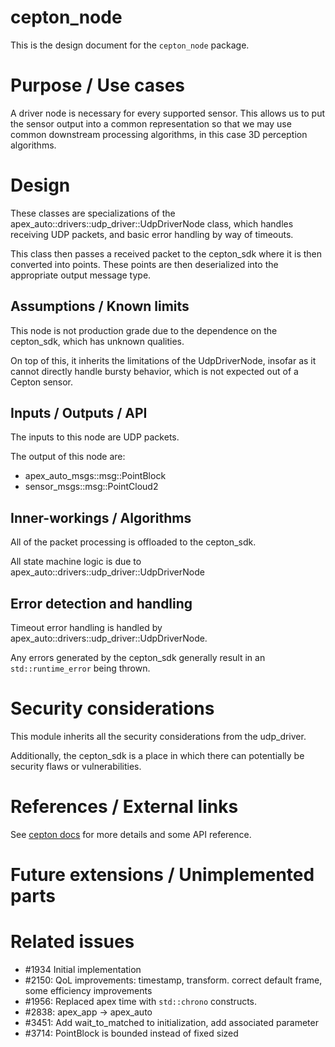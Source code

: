 cepton_node
=============

This is the design document for the `cepton_node` package.

# Purpose / Use cases
<!-- Required -->
<!-- Things to consider:
    - Why did we implement this feature? -->

A driver node is necessary for every supported sensor. This allows us to put the sensor output into
a common representation so that we may use common downstream processing algorithms, in this case
3D perception algorithms.


# Design
<!-- Required -->
<!-- Things to consider:
    - How does it work? -->

These classes are specializations of the apex_auto::drivers::udp_driver::UdpDriverNode class,
which handles receiving UDP packets, and basic error handling by way of timeouts.

This class then passes a received packet to the cepton_sdk where it is then converted into
points. These points are then deserialized into the appropriate output message type.


## Assumptions / Known limits
<!-- Required -->

This node is not production grade due to the dependence on the cepton_sdk, which has unknown
qualities.

On top of this, it inherits the limitations of the UdpDriverNode, insofar as it cannot directly
handle bursty behavior, which is not expected out of a Cepton sensor.

## Inputs / Outputs / API
<!-- Required -->
<!-- Things to consider:
    - How do you use the package / API? -->

The inputs to this node are UDP packets.

The output of this node are:

- apex_auto_msgs::msg::PointBlock
- sensor_msgs::msg::PointCloud2


## Inner-workings / Algorithms
<!-- If applicable -->

All of the packet processing is offloaded to the cepton_sdk.

All state machine logic is due to apex_auto::drivers::udp_driver::UdpDriverNode


## Error detection and handling
<!-- Required -->

Timeout error handling is handled by apex_auto::drivers::udp_driver::UdpDriverNode.

Any errors generated by the cepton_sdk generally result in an `std::runtime_error` being thrown.


# Security considerations
<!-- Required -->
<!-- Things to consider:
- Spoofing (How do you check for and handle fake input?)
- Tampering (How do you check for and handle tampered input?)
- Repudiation (How are you affected by the actions of external actors?).
- Information Disclosure (Can data leak?).
- Denial of Service (How do you handle spamming?).
- Elevation of Privilege (Do you need to change permission levels during execution?) -->

This module inherits all the security considerations from the udp_driver.

Additionally, the cepton_sdk is a place in which there can potentially be security flaws or
vulnerabilities.


# References / External links
<!-- Optional -->

See [cepton docs](../src/apex_auto/core/drivers/cepton_node/lib/cepton_sdk_redist/docs/html/index.html)
for more details and some API reference.

# Future extensions / Unimplemented parts
<!-- Optional -->


# Related issues
<!-- Required -->
- #1934 Initial implementation
- #2150: QoL improvements: timestamp, transform. correct default frame, some efficiency improvements
- #1956: Replaced apex time with `std::chrono` constructs.
- #2838: apex_app -> apex_auto
- #3451: Add wait_to_matched to initialization, add associated parameter
- #3714: PointBlock is bounded instead of fixed sized
